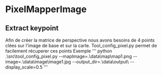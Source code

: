 # PixelMapperImage

## Extract keypoint
Afin de créer la matrice de perspective nous avons besoins de 4 points clées sur l'image de base et sur la carte.
Tool_config_pixel.py permet de facilement récuperer ces points
Exemple
'''
python .\src\tool_config_pixel.py --mapImage=.\data\map\map1.png --image=.\data\image\image1.jpg --output_dir=.\data\output\ --display_scale=0.5
'''